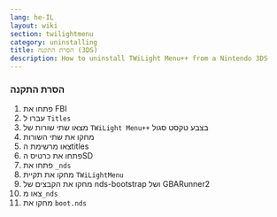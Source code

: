 ```yaml
---
lang: he-IL
layout: wiki
section: twilightmenu
category: uninstalling
title: הסרת התקנה (3DS)
description: How to uninstall TWiLight Menu++ from a Nintendo 3DS
---
```


### הסרת התקנה
1. פתחו את FBI
1. עברו ל `Titles`
1. מצאו שתי שורות של `TWiLight Menu++` בצבע טקסט סגול
1. מחקו את שתי השורות
1. צאו מרשימת הtitles
1. פתחו את כרטיס הSD
1. פתחו את `_nds`
1. מחקו את תקיית `TWiLightMenu`
1. מחקו את הקבצים של nds-bootstrap ושל GBARunner2
1. צאו מ`_nds`
1. מחקו את `boot.nds`
